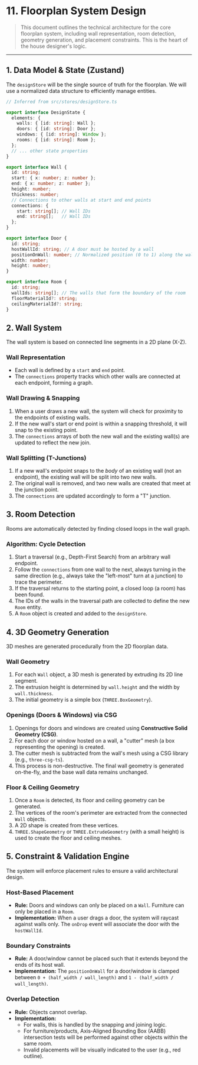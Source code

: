 # 11. Floorplan System Design

> This document outlines the technical architecture for the core floorplan system, including wall representation, room detection, geometry generation, and placement constraints. This is the heart of the house designer's logic.

---

## 1. Data Model & State (Zustand)

The `designStore` will be the single source of truth for the floorplan. We will use a normalized data structure to efficiently manage entities.

```typescript
// Inferred from src/stores/designStore.ts

export interface DesignState {
  elements: {
    walls: { [id: string]: Wall };
    doors: { [id: string]: Door };
    windows: { [id: string]: Window };
    rooms: { [id: string]: Room };
  };
  // ... other state properties
}

export interface Wall {
  id: string;
  start: { x: number; z: number };
  end: { x: number; z: number };
  height: number;
  thickness: number;
  // Connections to other walls at start and end points
  connections: {
    start: string[]; // Wall IDs
    end: string[];   // Wall IDs
  };
}

export interface Door {
  id: string;
  hostWallId: string; // A door must be hosted by a wall
  positionOnWall: number; // Normalized position (0 to 1) along the wall's length
  width: number;
  height: number;
}

export interface Room {
  id: string;
  wallIds: string[]; // The walls that form the boundary of the room
  floorMaterialId?: string;
  ceilingMaterialId?: string;
}
```

## 2. Wall System

The wall system is based on connected line segments in a 2D plane (X-Z).

### Wall Representation

- Each wall is defined by a `start` and `end` point.
- The `connections` property tracks which other walls are connected at each endpoint, forming a graph.

### Wall Drawing & Snapping

1. When a user draws a new wall, the system will check for proximity to the endpoints of existing walls.
2. If the new wall's start or end point is within a snapping threshold, it will snap to the existing point.
3. The `connections` arrays of both the new wall and the existing wall(s) are updated to reflect the new join.

### Wall Splitting (T-Junctions)

1. If a new wall's endpoint snaps to the *body* of an existing wall (not an endpoint), the existing wall will be split into two new walls.
2. The original wall is removed, and two new walls are created that meet at the junction point.
3. The `connections` are updated accordingly to form a "T" junction.

## 3. Room Detection

Rooms are automatically detected by finding closed loops in the wall graph.

### Algorithm: Cycle Detection

1. Start a traversal (e.g., Depth-First Search) from an arbitrary wall endpoint.
2. Follow the `connections` from one wall to the next, always turning in the same direction (e.g., always take the "left-most" turn at a junction) to trace the perimeter.
3. If the traversal returns to the starting point, a closed loop (a room) has been found.
4. The IDs of the walls in the traversal path are collected to define the new `Room` entity.
5. A `Room` object is created and added to the `designStore`.

## 4. 3D Geometry Generation

3D meshes are generated procedurally from the 2D floorplan data.

### Wall Geometry

1. For each `Wall` object, a 3D mesh is generated by extruding its 2D line segment.
2. The extrusion height is determined by `wall.height` and the width by `wall.thickness`.
3. The initial geometry is a simple box (`THREE.BoxGeometry`).

### Openings (Doors & Windows) via CSG

1. Openings for doors and windows are created using **Constructive Solid Geometry (CSG)**.
2. For each door or window hosted on a wall, a "cutter" mesh (a box representing the opening) is created.
3. The cutter mesh is subtracted from the wall's mesh using a CSG library (e.g., `three-csg-ts`).
4. This process is non-destructive. The final wall geometry is generated on-the-fly, and the base wall data remains unchanged.

### Floor & Ceiling Geometry

1. Once a `Room` is detected, its floor and ceiling geometry can be generated.
2. The vertices of the room's perimeter are extracted from the connected `Wall` objects.
3. A 2D shape is created from these vertices.
4. `THREE.ShapeGeometry` or `THREE.ExtrudeGeometry` (with a small height) is used to create the floor and ceiling meshes.

## 5. Constraint & Validation Engine

The system will enforce placement rules to ensure a valid architectural design.

### Host-Based Placement

- **Rule:** Doors and windows can only be placed on a `Wall`. Furniture can only be placed in a `Room`.
- **Implementation:** When a user drags a door, the system will raycast against walls only. The `onDrop` event will associate the door with the `hostWallId`.

### Boundary Constraints

- **Rule:** A door/window cannot be placed such that it extends beyond the ends of its host wall.
- **Implementation:** The `positionOnWall` for a door/window is clamped between `0 + (half_width / wall_length)` and `1 - (half_width / wall_length)`.

### Overlap Detection

- **Rule:** Objects cannot overlap.
- **Implementation:**
  - For walls, this is handled by the snapping and joining logic.
  - For furniture/products, Axis-Aligned Bounding Box (AABB) intersection tests will be performed against other objects within the same room.
  - Invalid placements will be visually indicated to the user (e.g., red outline).
